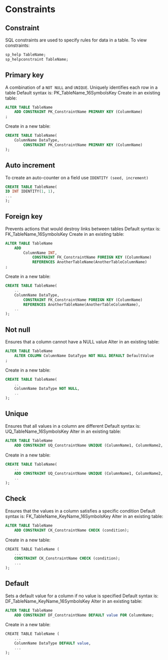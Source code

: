 # Constraints
## Constraint
SQL constraints are used to specify rules for data in a table.
To view constraints:
``` SQL
sp_help TableName;
sp_helpconstraint TableName;
```
## Primary key
A combination of a `NOT NULL` and `UNIQUE`. Uniquely identifies each row in a table
Default syntax is: PK_TableName_16SymbolsKey
Create in an existing table:
``` SQL
ALTER TABLE TableName
	ADD CONSTRAINT PK_ConstraintName PRIMARY KEY (ColumnName)
;
```
Create in a new table:
``` SQL
CREATE TABLE TableName(
	ColumnName DataType,
		CONSTRAINT PK_ConstraintName PRIMARY KEY (ColumnName)
);
```
## Auto increment
To create an auto-counter on a field use `IDENTITY (seed, increment)`
``` SQL
CREATE TABLE TableName(
ID INT IDENTITY(1, 1),
...
);
```
## Foreign key
Prevents actions that would destroy links between tables
Default syntax is: FK_TableName_16SymbolsKey
Create in an existing table:
``` SQL
ALTER TABLE TableName
	ADD
		ColumnName INT,
			CONSTRAINT FK_ConstraintName FOREIGN KEY (ColumnName)
			REFERENCES AnotherTableName(AnotherTableColumnName)
;
```
Create in a new table:
``` SQL
CREATE TABLE TableName(
	..
	ColumnName DataType,
		CONSTRAINT FK_ConstraintName FOREIGN KEY (ColumnName)
		REFERENCES AnotherTableName(AnotherTableColumnName),
	..
);
```
## Not null
Ensures that a column cannot have a NULL value
Alter in an existing table:
``` SQL
ALTER TABLE TableName
	ALTER COLUMN ColumnName DataType NOT NULL DEFAULT DefaultValue
;
```
Create in a new table:
``` SQL
CREATE TABLE TableName(
	..
	ColumnName DataType NOT NULL,
	..
);
```
## Unique
Ensures that all values in a column are different
Default syntax is: UQ_TableName_16SymbolsKey
Alter in an existing table:
``` SQL
ALTER TABLE TableName
	ADD CONSTRAINT UQ_ConstraintName UNIQUE (ColumnName1, ColumnName2, etc...);

```
Create in a new table:
``` SQL
CREATE TABLE TableName(
	..
	ADD CONSTRAINT UQ_ConstraintName UNIQUE (ColumnName1, ColumnName2, etc...),
	..
);
```
## Check
Ensures that the values in a column satisfies a specific condition
Default syntax is: FK_TableName_KeyName_16SymbolsKey
Alter in an existing table:
``` SQL
ALTER TABLE TableName
	ADD CONSTRAINT CK_ConstraintName CHECK (condition);

```
Create in a new table:
``` SQL
CREATE TABLE TableName (  
    ... 
    CONSTRAINT CK_ConstraintName CHECK (condition);
    ...  
);
```
## Default
Sets a default value for a column if no value is specified
Default syntax is: DF_TableName_KeyName_16SymbolsKey
Alter in an existing table:
``` SQL
ALTER TABLE TableName
	ADD CONSTRAINT DF_ConstraintName DEFAULT value FOR ColumnName;
```
Create in a new table:
``` SQL
CREATE TABLE TableName (  
    ... 
    ColumnName DataType DEFAULT value,
    ...  
);
```